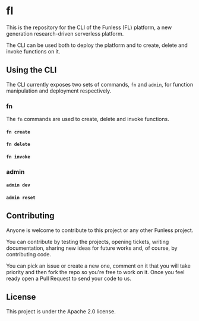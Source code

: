 <!--
  ~ Copyright 2022 Giuseppe De Palma, Matteo Trentin
  ~
  ~ Licensed under the Apache License, Version 2.0 (the "License");
  ~ you may not use this file except in compliance with the License.
  ~ You may obtain a copy of the License at
  ~
  ~ http://www.apache.org/licenses/LICENSE-2.0
  ~
  ~ Unless required by applicable law or agreed to in writing, software
  ~ distributed under the License is distributed on an "AS IS" BASIS,
  ~ WITHOUT WARRANTIES OR CONDITIONS OF ANY KIND, either express or implied.
  ~ See the License for the specific language governing permissions and
  ~ limitations under the License.
-->

# fl

This is the repository for the CLI of the Funless (FL) platform, a new generation research-driven serverless platform.

The CLI can be used both to deploy the platform and to create, delete and invoke functions on it.

## Using the CLI

The CLI currently exposes two sets of commands, `fn` and `admin`, for function manipulation and deployment respectively.
### fn

The `fn` commands are used to create, delete and invoke functions.

#### `fn create`

#### `fn delete`

#### `fn invoke`

### admin

#### `admin dev`

#### `admin reset`

## Contributing

Anyone is welcome to contribute to this project or any other Funless project. 

You can contribute by testing the projects, opening tickets, writing documentation, sharing new ideas for future works and, of course,
by contributing code. 

You can pick an issue or create a new one, comment on it that you will take priority and then fork the repo so you're free to work on it.
Once you feel ready open a Pull Request to send your code to us.

## License

This project is under the Apache 2.0 license.